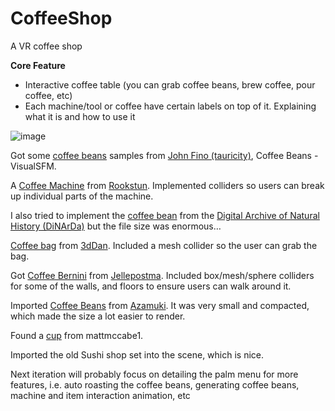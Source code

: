 # CoffeeShop
 
 A VR coffee shop
 
 **Core Feature**
 
- Interactive coffee table (you can grab coffee beans, brew coffee, pour coffee, etc)
- Each machine/tool or coffee have certain labels on top of it. Explaining what it is and how to use it
 
![image](https://user-images.githubusercontent.com/16414366/236381490-59cc6e42-ef91-44b3-bc74-333c566f32df.png)

Got some [coffee beans](https://sketchfab.com/3d-models/coffee-beans-visualsfm-e6afbb3278ce4ab48b8316f1c1444cc1) samples from [John Fino (tauricity)](https://sketchfab.com/3d-models/moccamaster-coffee-machine-rigged-low-poly-ace7c1d271a3434b851bd55c298cc23d), Coffee Beans - VisualSFM.

A [Coffee Machine](https://sketchfab.com/3d-models/moccamaster-coffee-machine-rigged-low-poly-ace7c1d271a3434b851bd55c298cc23d) from [Rookstun](https://sketchfab.com/Rookstun). Implemented colliders so users can break up individual parts of the machine.

I also tried to implement the [coffee bean](https://sketchfab.com/3d-models/coffee-bean-9cae5abb7c2e4e57a405579fa6922672) from the [Digital Archive of Natural History (DiNArDa)](https://sketchfab.com/disc3d) but the file size was enormous…

[Coffee bag](https://sketchfab.com/3d-models/coffee-packet-10c473aca9f1483499f52d86c3c24323) from [3dDan](https://sketchfab.com/kellettupholstery). Included a mesh collider so the user can grab the bag.

Got [Coffee Bernini](https://sketchfab.com/3d-models/caffe-bernini-30aec62d7c7f4c58acac204d2eeb49bd) from [Jellepostma](https://sketchfab.com/Jellepostma). Included box/mesh/sphere colliders for some of the walls, and floors to ensure users can walk around it.

Imported [Coffee Beans](https://sketchfab.com/3d-models/coffee-bean-a7e9fc310f9b4fd3aac55f31bf9d6126) from [Azamuki](https://sketchfab.com/Azamuki). It was very small and compacted, which made the size a lot easier to render.

Found a [cup](https://sketchfab.com/3d-models/coffee-cup-coffee-cup-c09d2cb98bce444e92857381676f7f44) from mattmccabe1.

Imported the old Sushi shop set into the scene, which is nice.

Next iteration will probably focus on detailing the palm menu for more features, i.e. auto roasting the coffee beans, generating coffee beans, machine and item interaction animation, etc
